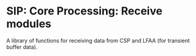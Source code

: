 # SIP: Core Processing: Receive modules

A library of functions for receiving data from CSP and LFAA (for transient
buffer data).
